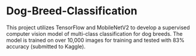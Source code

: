 # Dog-Breed-Classification

This project utilizes TensorFlow and MobileNetV2 to develop a supervised computer vision model of multi-class classification for dog breeds. The model is trained on over 10,000 images for training and tested with 83% accuracy (submitted to Kaggle).
